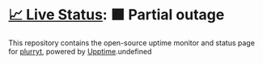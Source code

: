 # [📈 Live Status](https://demo.upptime.js.org): <!--live status--> **🟧 Partial outage**

This repository contains the open-source uptime monitor and status page for [plurryt](https://phazor.js.org), powered by [Upptime](https://github.com/upptime/upptime).undefined

